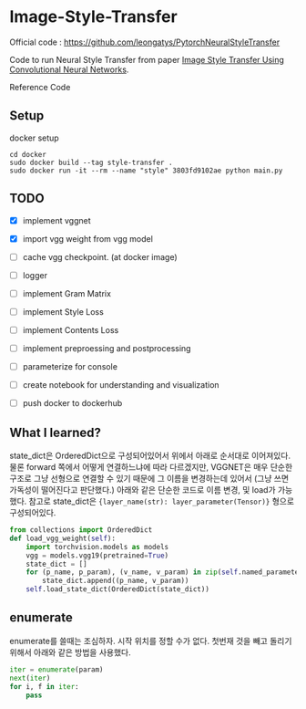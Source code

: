 # Image-Style-Transfer


Official code : https://github.com/leongatys/PytorchNeuralStyleTransfer

Code to run Neural Style Transfer from paper [Image Style Transfer Using Convolutional Neural Networks](http://www.cv-foundation.org/openaccess/content_cvpr_2016/html/Gatys_Image_Style_Transfer_CVPR_2016_paper.html).

Reference Code

## Setup

docker setup

```console
cd docker
sudo docker build --tag style-transfer .
sudo docker run -it --rm --name "style" 3803fd9102ae python main.py
```

## TODO

- [x] implement vggnet
- [x] import vgg weight from vgg model
- [ ] cache vgg checkpoint. (at docker image)
- [ ] logger
- [ ] implement Gram Matrix 
- [ ] implement Style Loss
- [ ] implement Contents Loss
- [ ] implement preproessing and postprocessing
- [ ] parameterize for console
- [ ] create notebook for understanding and visualization

- [ ] push docker to dockerhub


## What I learned?

state_dict은 OrderedDict으로 구성되어있어서 위에서 아래로 순서대로 이어져있다. 
물론 forward 쪽에서 어떻게 연결하느냐에 따라 다르겠지만, VGGNET은 매우 단순한 구조로 그냥 선형으로 연결할 수 있기 때문에
그 이름을 변경하는데 있어서 (그냥 쓰면 가독성이 떨어진다고 판단했다.) 아래와 같은 단순한 코드로 이름 변경, 및 load가 가능했다. 
참고로 state_dict은 `{layer_name(str): layer_parameter(Tensor)}` 형으로 구성되어있다.

```python
from collections import OrderedDict
def load_vgg_weight(self):
    import torchvision.models as models
    vgg = models.vgg19(pretrained=True)
    state_dict = []
    for (p_name, p_param), (v_name, v_param) in zip(self.named_parameters(), vgg.named_parameters()):
        state_dict.append((p_name, v_param))
    self.load_state_dict(OrderedDict(state_dict))
```

## enumerate

enumerate를 쓸때는 조심하자. 시작 위치를 정할 수가 없다. 첫번재 것을 빼고 돌리기 위해서 아래와 같은 방법을 사용했다. 

```python 
iter = enumerate(param)
next(iter)
for i, f in iter:
    pass
```

